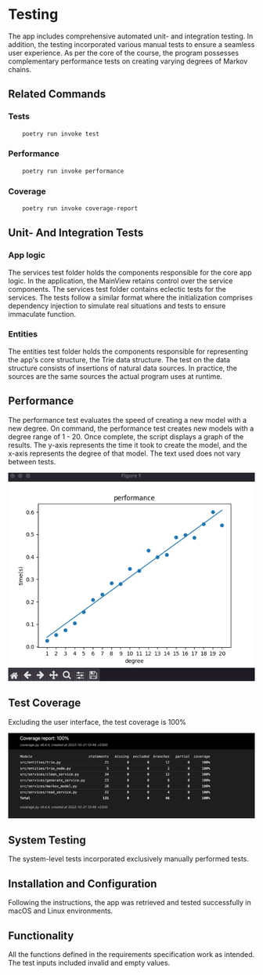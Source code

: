 # Testing

The app includes comprehensive automated unit- and integration testing. In addition, the testing incorporated various manual tests to ensure a seamless user experience. As per the core of the course, the program possesses complementary performance tests on creating varying degrees of Markov chains.

## Related Commands
### Tests
```bash
    poetry run invoke test
```

### Performance
```bash
    poetry run invoke performance
```

### Coverage
```bash
    poetry run invoke coverage-report
```

## Unit- And Integration Tests

### App logic
The services test folder holds the components responsible for the core app logic. In the application, the MainView retains control over the service components. The services test folder contains eclectic tests for the services. The tests follow a similar format where the initialization comprises dependency injection to simulate real situations and tests to ensure immaculate function.

### Entities
The entities test folder holds the components responsible for representing the app's core structure, the Trie data structure. The test on the data structure consists of insertions of natural data sources. In practice, the sources are the same sources the actual program uses at runtime.

## Performance
The performance test evaluates the speed of creating a new model with a new degree. On command, the performance test creates new models with a degree range of 1 - 20. Once complete, the script displays a graph of the results. The y-axis represents the time it took to create the model, and the x-axis represents the degree of that model. The text used does not vary between tests.

![](./assets/performance.png)

## Test Coverage
Excluding the user interface, the test coverage is 100%

![](./assets/test_coverage.png)

## System Testing
The system-level tests incorporated exclusively manually performed tests.

## Installation and Configuration
Following the instructions, the app was retrieved and tested successfully in macOS and Linux environments.

## Functionality
All the functions defined in the requirements specification work as intended. The test inputs included invalid and empty values.